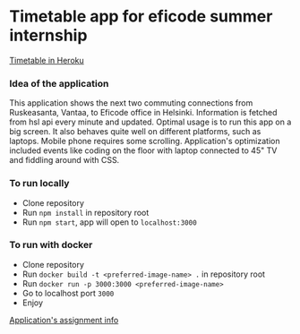 # Timetable app for eficode summer internship

[Timetable in Heroku](https://timetable-2020.herokuapp.com/)

### Idea of the application

This application shows the next two commuting connections from Ruskeasanta, Vantaa, to Eficode office
in Helsinki. Information is fetched from hsl api every minute and updated. Optimal usage is to run this
app on a big screen. It also behaves quite well on different platforms, such as laptops. Mobile phone 
requires some scrolling. Application's optimization included events like coding on the floor with
laptop connected to 45" TV and fiddling around with CSS.

### To run locally

* Clone repository
* Run `npm install` in repository root
* Run `npm start`, app will open to `localhost:3000`

### To run with docker

* Clone repository
* Run `docker build -t <preferred-image-name> .` in repository root
* Run `docker run -p 3000:3000 <preferred-image-name>`
* Go to localhost port `3000`
* Enjoy


[Application's assignment info](https://github.com/eficode/assignment-timetables)

